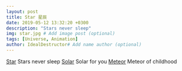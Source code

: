 ```yaml
---
layout: post
title: Star 星辰
date: 2019-05-12 13:32:20 +0300
description: "Stars never sleep"
img: star.jpg # Add image post (optional)
tags: [Universe, Animation]
author: IdealDestructor# Add name author (optional)
---
```

[Star](http://codepoet.cn/stars/star.html)  Stars never sleep
[Solar](http://codepoet.cn/stars/solar.html) Solar for you
[Meteor](http://codepoet.cn/stars/meteor.html) Meteor of childhood